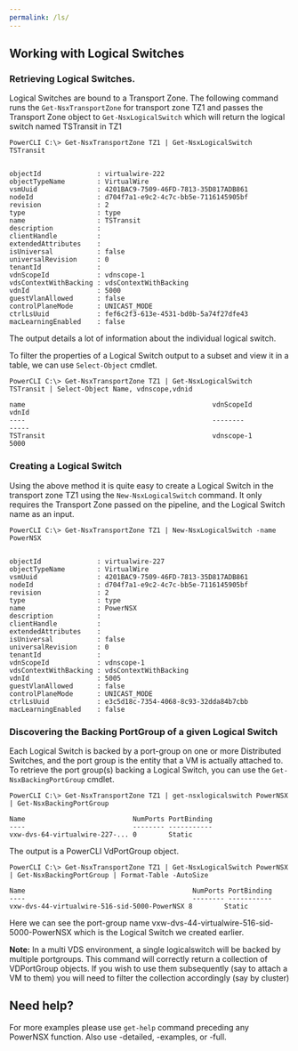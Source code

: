 ```yaml
---
permalink: /ls/
---
```


## Working with Logical Switches

### Retrieving Logical Switches.

Logical Switches are bound to a Transport Zone. The following command runs the `Get-NsxTransportZone` for transport zone TZ1 and passes the Transport Zone object to `Get-NsxLogicalSwitch` which will return the logical switch named TSTransit in TZ1

```
PowerCLI C:\> Get-NsxTransportZone TZ1 | Get-NsxLogicalSwitch TSTransit


objectId              : virtualwire-222
objectTypeName        : VirtualWire
vsmUuid               : 4201BAC9-7509-46FD-7813-35D817ADB861
nodeId                : d704f7a1-e9c2-4c7c-bb5e-7116145905bf
revision              : 2
type                  : type
name                  : TSTransit
description           :
clientHandle          :
extendedAttributes    :
isUniversal           : false
universalRevision     : 0
tenantId              :
vdnScopeId            : vdnscope-1
vdsContextWithBacking : vdsContextWithBacking
vdnId                 : 5000
guestVlanAllowed      : false
controlPlaneMode      : UNICAST_MODE
ctrlLsUuid            : fef6c2f3-613e-4531-bd0b-5a74f27dfe43
macLearningEnabled    : false
```

The output details a lot of information about the individual logical switch.

To filter the properties of a Logical Switch output to a subset and view it in a table, we can use `Select-Object` cmdlet.

```
PowerCLI C:\> Get-NsxTransportZone TZ1 | Get-NsxLogicalSwitch TSTransit | Select-Object Name, vdnscope,vdnid

name                                               vdnScopeId                                        vdnId
----                                               --------                                          -----
TSTransit                                          vdnscope-1                                        5000
```

### Creating a Logical Switch

Using the above method it is quite easy to create a Logical Switch in the transport zone TZ1 using the `New-NsxLogicalSwitch` command. It only requires the Transport Zone passed on the pipeline, and the Logical Switch name as an input.


```
PowerCLI C:\> Get-NsxTransportZone TZ1 | New-NsxLogicalSwitch -name PowerNSX


objectId              : virtualwire-227
objectTypeName        : VirtualWire
vsmUuid               : 4201BAC9-7509-46FD-7813-35D817ADB861
nodeId                : d704f7a1-e9c2-4c7c-bb5e-7116145905bf
revision              : 2
type                  : type
name                  : PowerNSX
description           :
clientHandle          :
extendedAttributes    :
isUniversal           : false
universalRevision     : 0
tenantId              :
vdnScopeId            : vdnscope-1
vdsContextWithBacking : vdsContextWithBacking
vdnId                 : 5005
guestVlanAllowed      : false
controlPlaneMode      : UNICAST_MODE
ctrlLsUuid            : e3c5d18c-7354-4068-8c93-32dda84b7cbb
macLearningEnabled    : false
```

### Discovering the Backing PortGroup of a given Logical Switch

Each Logical Switch is backed by a port-group on one or more Distributed Switches, and the port group is the entity that a VM is actually attached to.  To retrieve the port group(s) backing a Logical Switch, you can use the `Get-NsxBackingPortGroup` cmdlet.

```
PowerCLI C:\> Get-NsxTransportZone TZ1 | get-nsxlogicalswitch PowerNSX | Get-NsxBackingPortGroup

Name                           NumPorts PortBinding
----                           -------- -----------
vxw-dvs-64-virtualwire-227-... 0        Static

```
The output is a PowerCLI VdPortGroup object.

```
PowerCLI C:\> Get-NsxTransportZone TZ1 | Get-NsxLogicalSwitch PowerNSX | Get-NsxBackingPortGroup | Format-Table -AutoSize

Name                                          NumPorts PortBinding
----                                          -------- -----------
vxw-dvs-44-virtualwire-516-sid-5000-PowerNSX 8        Static
```

Here we can see the port-group name vxw-dvs-44-virtualwire-516-sid-5000-PowerNSX which is the Logical Switch we created earlier.

**Note:**  In a multi VDS environment, a single logicalswitch will be backed by multiple portgroups.  This command will correctly return a collection of VDPortGroup objects.  If you wish to use them subsequently (say to attach a VM to them) you will need to filter the collection accordingly (say by cluster)

## Need help?

For more examples please use `get-help` command preceding any PowerNSX function. Also use -detailed, -examples, or -full.
